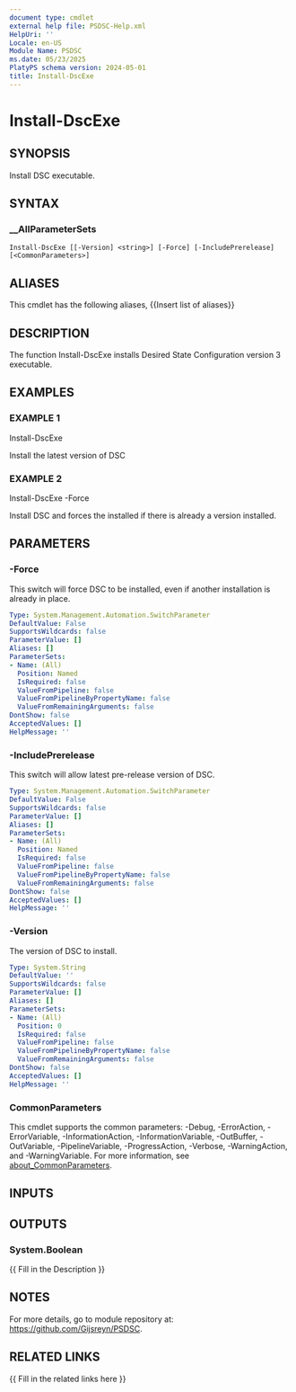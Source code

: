 ```yaml
---
document type: cmdlet
external help file: PSDSC-Help.xml
HelpUri: ''
Locale: en-US
Module Name: PSDSC
ms.date: 05/23/2025
PlatyPS schema version: 2024-05-01
title: Install-DscExe
---
```


# Install-DscExe

## SYNOPSIS

Install DSC executable.

## SYNTAX

### __AllParameterSets

```
Install-DscExe [[-Version] <string>] [-Force] [-IncludePrerelease] [<CommonParameters>]
```

## ALIASES

This cmdlet has the following aliases,
  {{Insert list of aliases}}

## DESCRIPTION

The function Install-DscExe installs Desired State Configuration version 3 executable.

## EXAMPLES

### EXAMPLE 1

Install-DscExe

Install the latest version of DSC

### EXAMPLE 2

Install-DscExe -Force

Install DSC and forces the installed if there is already a version installed.

## PARAMETERS

### -Force

This switch will force DSC to be installed, even if another installation is already in place.

```yaml
Type: System.Management.Automation.SwitchParameter
DefaultValue: False
SupportsWildcards: false
ParameterValue: []
Aliases: []
ParameterSets:
- Name: (All)
  Position: Named
  IsRequired: false
  ValueFromPipeline: false
  ValueFromPipelineByPropertyName: false
  ValueFromRemainingArguments: false
DontShow: false
AcceptedValues: []
HelpMessage: ''
```

### -IncludePrerelease

This switch will allow latest pre-release version of DSC.

```yaml
Type: System.Management.Automation.SwitchParameter
DefaultValue: False
SupportsWildcards: false
ParameterValue: []
Aliases: []
ParameterSets:
- Name: (All)
  Position: Named
  IsRequired: false
  ValueFromPipeline: false
  ValueFromPipelineByPropertyName: false
  ValueFromRemainingArguments: false
DontShow: false
AcceptedValues: []
HelpMessage: ''
```

### -Version

The version of DSC to install.

```yaml
Type: System.String
DefaultValue: ''
SupportsWildcards: false
ParameterValue: []
Aliases: []
ParameterSets:
- Name: (All)
  Position: 0
  IsRequired: false
  ValueFromPipeline: false
  ValueFromPipelineByPropertyName: false
  ValueFromRemainingArguments: false
DontShow: false
AcceptedValues: []
HelpMessage: ''
```

### CommonParameters

This cmdlet supports the common parameters: -Debug, -ErrorAction, -ErrorVariable,
-InformationAction, -InformationVariable, -OutBuffer, -OutVariable, -PipelineVariable,
-ProgressAction, -Verbose, -WarningAction, and -WarningVariable. For more information, see
[about_CommonParameters](https://go.microsoft.com/fwlink/?LinkID=113216).

## INPUTS

## OUTPUTS

### System.Boolean

{{ Fill in the Description }}

## NOTES

For more details, go to module repository at: <https://github.com/Gijsreyn/PSDSC>.

## RELATED LINKS

{{ Fill in the related links here }}
